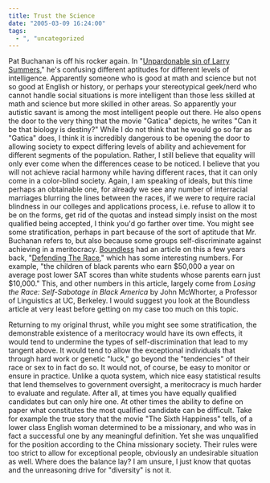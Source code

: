 ```yaml
---
title: Trust the Science
date: "2005-03-09 16:24:00"
tags:
  - ", "uncategorized
---
```

<p> Pat Buchanan is off his rocker again.  In "<a href="http://www.wnd.com/news/article.asp?ARTICLE_ID=43203">Unpardonable
sin of Larry Summers</a>," he's confusing different aptitudes
for different levels of intelligence.  Apparently someone who is
good at math and science but not so good at English or history,
or perhaps your stereotypical geek/nerd who cannot handle social
situations is more intelligent than those less skilled at math
and science but more skilled in other areas.  So apparently your
autistic savant is among the most intelligent people out there.
He also opens the door to the very thing that the movie "Gatica"
depicts, he writes "Can it be that biology is destiny?"  While I
do not think that he would go so far as "Gatica" does, I think it
is incredibly dangerous to be opening the door to allowing society
to expect differing levels of ability and achievement for different
segments of the population.  Rather, I still believe that equality
will only ever come when the differences cease to be noticed.
I believe that you will not achieve racial harmony while having
different races, that it can only come in a color-blind society.
Again, I am speaking of ideals, but this time perhaps an obtainable
one, for already we see any number of interracial marriages blurring
the lines between the races, if we were to require racial blindness
in our colleges and applications process, i.e. refuse to allow it
to be on the forms, get rid of the quotas and instead simply insist
on the most qualified being accepted, I think you'd go farther
over time.  You might see some stratification, perhaps in part
because of the sort of aptitude that Mr. Buchanan refers to, but
also because some groups self-discriminate against achieving in a
meritocracy.  <a href="http://www.boundless.org">Boundless</a>
had an article on this a few years back, "<a href="http://www.boundless.org/2000/departments/pages/a0000385.html">Defending
The Race</a>," which has some interesting numbers.  For example,
"the children of black parents who earn $50,000 a year on average
post lower SAT scores than white students whose parents earn just
$10,000."  This, and other numbers in this article, largely come
from <em>Losing the Race: Self-Sabotage in Black America</em>
by John McWhorter, a Professor of Linguistics at UC, Berkeley.
I would suggest you look at the Boundless article at very least
before getting on my case too much on this topic.</p>

<p>Returning to my original thrust, while you might see some
stratification, the demonstrable existence of a meritocracy would
have its own effects, it would tend to undermine the types of
self-discrimination that lead to my tangent above.  It would tend
to allow the exceptional individuals that through hard work or
genetic "luck," go beyond the "tendencies" of their race or sex
to in fact do so.  It would not, of course, be easy to monitor
or ensure in practice.  Unlike a quota system, which nice easy
statistical results that lend themselves to government oversight,
a meritocracy is much harder to evaluate and regulate.  After all,
at times you have equally qualified candidates but can only hire one.
At other times the ability to define on paper what constitutes
the most qualified candidate can be difficult.  Take for example
the true story that the movie "The Sixth Happiness" tells, of
a lower class English woman determined to be a missionary, and
who was in fact a successful one by any meaningful definition.
Yet she was unqualified for the position according to the China
missionary society.  Their rules were too strict to allow for
exceptional people, obviously an undesirable situation as well.
Where does the balance lay?  I am unsure, I just know that quotas
and the unreasoning drive for "diversity" is not it.</p>

